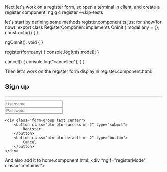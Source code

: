 Next let's work on a register form, so open a terminal in client, and create a register component:
ng g c register --skip-tests

let's start by defining some methods register.component.ts just for show(for now):
export class RegisterComponent implements OnInit {
  model:any = {};
  constructor() { }

  ngOnInit(): void {
  }

  register(form:any) {
    console.log(this.model);
  }

  cancel() {
    console.log("cancelled");
  }
}



Then let's work on the register form display in register.component.html:
<form (ngSubmit)="register(registerForm)" #registerForm="ngForm" autocomplete="off">
    <h2 class="text-center text-primary">Sign up</h2>
    <hr>
    <div class="form-group">
        <input type="text" class="form-control" name="username" [(ngModel)]="model.username" placeholder="Username">
    </div>
    <div class="form-group">
        <input type="text" class="form-control" name="password" [(ngModel)]="model.password" placeholder="Password">
    </div>

    <div class="form-group text center">
        <button class="btn btn-success mr-2" type="submit">
            Register
        </button>
        <button class="btn btn-default mr-2" type="button">
            Cancel
        </button>
    </div>
</form>


And also add it to home.component.html:
    <div *ngIf="registerMode" class="container">
        <div class="row justify-content=center">
            <div class="col-4">
                <p><app-register></app-register></p>
            </div>
        </div>
    </div>